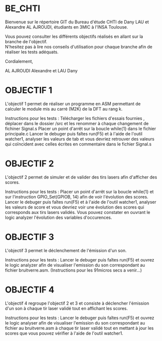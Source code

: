 # BE_CHTI
Bienvenue sur le répertoire GIT du Bureau d'étude CHTI de Dany LAU et Alexandre AL AJROUDI, étudiants en 3MIC à l'INSA Toulouse.  

Vous pouvez consulter les différents objectifs réalisés en allant sur la branche de l'objectif.  
N'hesitez pas à lire nos conseils d'utilisation pour chaque branche afin de réaliser les tests adéquats.

Cordialement,  

AL AJROUDI Alexandre et LAU Dany

# OBJECTIF 1
L'objectif 1 permet de réaliser un programme en ASM permettant de calculer le module mis au carré (M2K) de la DFT au rang k.

Instructions pour les tests :
Télécharger les fichiers d'essais fournies , déplacer dans le dossier /src et les renommer à chaque changement de fichiner Signal.s 
Placer un point d'arrêt sur la boucle while{1} dans le fichier principale.c 
Lancer le debuger puis faîtes run(F5) et à l'aide de l'outil watcher1, analyser les valeurs de tab et vous devriez retrouver des valeurs qui coïncident avec celles écrites en commentaire dans le fichier Signal.s

# OBJECTIF 2
L'objectif 2 permet de simuler et de valider des tirs lasers afin d'afficher des scores.

Instructions pour les tests :
Placer un point d'arrêt sur la boucle while{1} et sur l'instruction GPIO_Set(GPIOB, 14) afin de voir l'évolution des scores.
Lancer le debuger puis faîtes run(F5) et à l'aide de l'outil watcher1, analyser les valeurs de score et vous devriez voir une évolution des scores qui corresponds aux tirs lasers validés. Vous pouvez constater en ouvrant le logic analyzer l'évolution des variables d'occurences.

# OBJECTIF 3
L'objectif 3 permet le déclenchement de l'émission d'un son.

Instructions pour les tests :
Lancer le debuger puis faîtes run(F5) et ouvrez le logic analyzer afin de visualiser l'emission du son correspondant au fichier bruitverre.asm.
(Instructions pour les 91micros secs a venir...)

# OBJECTIF 4
L'objectif 4 regroupe l'objectif 2 et 3 et consiste à déclencher l'émission d'un son à chaque tir laser validé tout en affichant les scores.

Instructions pour les tests :
Lancer le debuger puis faîtes run(F5) et ouvrez le logic analyser afin de visualiser l'emission du son correspondant au fichier au bruitverre.asm à chaque tir laser validé tout en mettant à jour les scores que vous pouvez vérifier à l'aide de l'outil watcher1.



